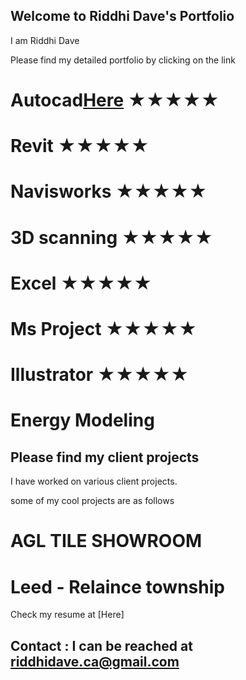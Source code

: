 ## Welcome to Riddhi Dave's Portfolio

I am Riddhi Dave 

Please find my detailed portfolio by clicking on the link 



# Autocad[Here](autocad.md)  	★★★★★
# Revit 	★★★★★
# Navisworks 	★★★★★
# 3D scanning 	★★★★★
# Excel 	★★★★★
# Ms Project 	★★★★★
# Illustrator 	★★★★★
# Energy Modeling 


## Please find my client projects

I have worked on various client projects. 

some of my cool projects are as follows 

# AGL TILE SHOWROOM
# Leed - Relaince township 


Check my resume at [Here]

## Contact : I can be reached at riddhidave.ca@gmail.com

